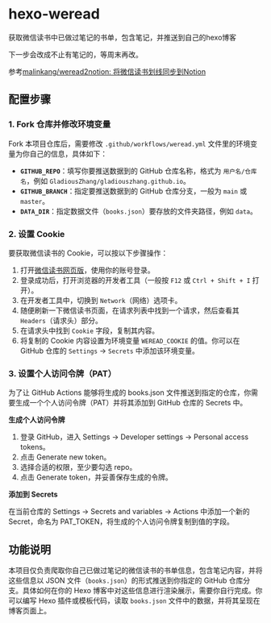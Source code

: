 # hexo-weread
获取微信读书中已做过笔记的书单，包含笔记，并推送到自己的hexo博客

下一步会改成不止有笔记的，等周末再改。

参考[malinkang/weread2notion: 将微信读书划线同步到Notion](https://github.com/malinkang/weread2notion?tab=readme-ov-file)

## 配置步骤

### 1. Fork 仓库并修改环境变量

Fork 本项目仓库后，需要修改 `.github/workflows/weread.yml` 文件里的环境变量为你自己的信息，具体如下：

- **`GITHUB_REPO`**：填写你要推送数据到的 GitHub 仓库名称，格式为 `用户名/仓库名`，例如 `GladiousZhang/gladiouszhang.github.io`。
- **`GITHUB_BRANCH`**：指定要推送数据到的 GitHub 仓库分支，一般为 `main` 或 `master`。
- **`DATA_DIR`**：指定数据文件（`books.json`）要存放的文件夹路径，例如 `data`。

### 2. 设置 Cookie

要获取微信读书的 Cookie，可以按以下步骤操作：

1. 打开[微信读书网页版](https://weread.qq.com/)，使用你的账号登录。
2. 登录成功后，打开浏览器的开发者工具（一般按 `F12` 或 `Ctrl + Shift + I` 打开）。
3. 在开发者工具中，切换到 `Network`（网络）选项卡。
4. 随便刷新一下微信读书页面，在请求列表中找到一个请求，然后查看其 `Headers`（请求头）部分。
5. 在请求头中找到 `Cookie` 字段，复制其内容。
6. 将复制的 Cookie 内容设置为环境变量 `WEREAD_COOKIE` 的值。你可以在 GitHub 仓库的 `Settings` -> `Secrets` 中添加该环境变量。

### 3. 设置个人访问令牌（PAT）

为了让 GitHub Actions 能够将生成的 books.json 文件推送到指定的仓库，你需要生成一个个人访问令牌（PAT）并将其添加到 GitHub 仓库的 Secrets 中。

**生成个人访问令牌**

1. 登录 GitHub，进入 Settings -> Developer settings -> Personal access tokens。
2. 点击 Generate new token。
3. 选择合适的权限，至少要勾选 repo。
4. 点击 Generate token，并妥善保存生成的令牌。
   
**添加到 Secrets**

在当前仓库的 Settings -> Secrets and variables -> Actions 中添加一个新的 Secret，命名为 PAT_TOKEN，将生成的个人访问令牌复制到值的字段。

## 功能说明

本项目仅负责爬取你自己已做过笔记的微信读书的书单信息，包含笔记内容，并将这些信息以 JSON 文件（`books.json`）的形式推送到你指定的 GitHub 仓库分支。具体如何在你的 Hexo 博客中对这些信息进行渲染展示，需要你自行完成。你可以编写 Hexo 插件或模板代码，读取 `books.json` 文件中的数据，并将其呈现在博客页面上。
